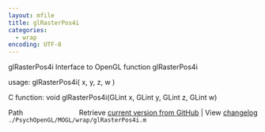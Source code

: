 ```yaml
---
layout: mfile
title: glRasterPos4i
categories:
  - wrap
encoding: UTF-8
---
```


glRasterPos4i  Interface to OpenGL function glRasterPos4i

usage:  glRasterPos4i( x, y, z, w )

C function:  void glRasterPos4i(GLint x, GLint y, GLint z, GLint w)


<div class="code_header" style="text-align:right;">
  <span style="float:left;">Path&nbsp;&nbsp;</span> <span class="counter">Retrieve <a href=
  "https://raw.github.com/Psychtoolbox-3/Psychtoolbox-3/beta/./PsychOpenGL/MOGL/wrap/glRasterPos4i.m">current version from GitHub</a> | View <a href=
  "https://github.com/Psychtoolbox-3/Psychtoolbox-3/commits/beta/./PsychOpenGL/MOGL/wrap/glRasterPos4i.m">changelog</a></span>
</div>
<div class="code">
  <code>./PsychOpenGL/MOGL/wrap/glRasterPos4i.m</code>
</div>
